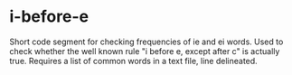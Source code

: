 # i-before-e
Short code segment for checking frequencies of ie and ei words. Used to check whether 
the well known rule "i before e, except after c" is actually true. Requires a list of common 
words in a text file, line delineated. 